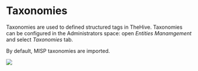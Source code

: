 # Taxonomies

Taxonomies are used to defined structured tags in TheHive.
Taxonomies can be configured in the Administrators space: open *Entities Manamgement* and select *Taxonomies* tab.

By default, MISP taxonomies are imported.

![](../images/administration-guides/taxonomies-1.png)